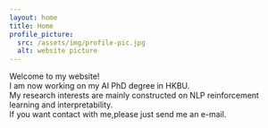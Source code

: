 ```yaml
---
layout: home
title: Home
profile_picture:
  src: /assets/img/profile-pic.jpg
  alt: website picture
---
```


<p>
  Welcome to my website!<br />
  I am now working on my AI PhD degree in HKBU.<br />
  My research interests are mainly constructed on NLP reinforcement learning and interpretability.<br />
  If you want contact with me,please just send me an e-mail. <br />
</p>